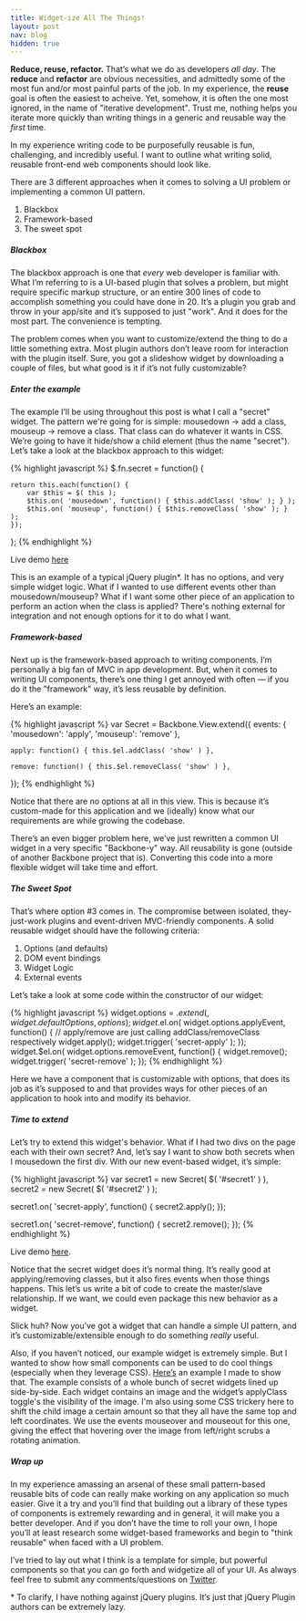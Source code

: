 ```yaml
---
title: Widget-ize All The Things!
layout: post
nav: blog
hidden: true
---
```


**Reduce, reuse, refactor.** That&#8217;s what we do as developers _all day_.
The **reduce** and **refactor** are obvious necessities, and admittedly some of the most fun and/or
most painful parts of the job. In my experience, the **reuse** goal is often the easiest to 
acheive. Yet, somehow, it is often the one most ignored, in the name of
"iterative development". Trust me, nothing helps you iterate more
quickly than
writing things in a generic and reusable way the _first_ time.

In my experience writing code to be purposefully reusable is fun,
challenging, and incredibly useful. I want to outline what writing
solid, reusable front-end web components should look like.

There are 3 different approaches when it comes to solving a UI problem or implementing a common UI pattern.

1. Blackbox
2. Framework-based
3. The sweet spot

##### Blackbox

The blackbox approach is one that _every_ web developer is familiar with.
What I&#8217;m referring to is a UI-based plugin that solves a problem, but
might require specific markup structure,
or an entire 300 lines of code to accomplish something you could have done in 20. It&#8217;s a plugin you grab and throw
in your app/site and it&#8217;s supposed to just "work". And it does for the most part. The convenience is tempting.

The problem comes when you want to customize/extend the thing to do a
little something extra. Most plugin authors don&#8217;t leave room for
interaction with the plugin itself. Sure, you got a slideshow widget by
downloading a couple of files, but what good is it if it&#8217;s not
fully customizable?

##### Enter the example

The example I&#8217;ll be using throughout this post is what I call a "secret"
widget. The pattern we're going for is simple: mousedown -> add a class,
mouseup -> remove a class. That class can do whatever it wants in CSS.
We&#8217;re going to have it hide/show a child element (thus the name
"secret").
Let&#8217;s take a look at the blackbox approach to this widget:

{% highlight javascript %}
$.fn.secret = function() {

    return this.each(function() {
        var $this = $( this );
        $this.on( 'mousedown', function() { $this.addClass( 'show' ); } );
        $this.on( 'mouseup', function() { $this.removeClass( 'show' ); } );
    });

};
{% endhighlight %}

Live demo [here](/demos/widgetize/secret.html)

This is an example of a typical jQuery plugin\*. It has no options,
and very simple widget logic. What if I wanted to use different events
other than mousedown/mouseup? What if I want some other piece of an
application to perform an action when the class is applied? There's
nothing external for integration and not enough options for it to do
what I want.

##### Framework-based

Next up is the framework-based approach to writing components. I&#8217;m
personally a big fan of MVC in app development. But, when it comes to
writing UI components, there&#8217;s one thing I get annoyed with
often &mdash; if you do it the "framework" way, it&#8217;s less reusable by
definition.

Here&#8217;s an example:

{% highlight javascript %}
var Secret = Backbone.View.extend({
    events: {
        'mousedown': 'apply',
        'mouseup': 'remove'
    },

    apply: function() { this.$el.addClass( 'show' ) },

    remove: function() { this.$el.removeClass( 'show' ) },
});
{% endhighlight %}

Notice that there are no options at all in this view. This is because
it&#8217;s custom-made for this application and we (ideally) know what our requirements are
while growing the codebase.

There&#8217;s an even bigger problem here, we&#8217;ve just rewritten a common UI
widget in a very specific "Backbone-y" way. All reusability is gone
(outside of another Backbone project that is). Converting
this code into a more flexible widget will take time and effort.

##### The Sweet Spot

That&#8217;s where option #3 comes in. The compromise between isolated,
they-just-work plugins and event-driven MVC-friendly components. A solid
reusable widget should have the following criteria:

1. Options (and defaults)
2. DOM event bindings
3. Widget Logic
4. External events

Let&#8217;s take a look at some code within the constructor of our
widget:

{% highlight javascript %}
widget.options = $.extend( {}, widget.defaultOptions, options );
widget.$el.on( widget.options.applyEvent, function() {
    // apply/remove are just calling addClass/removeClass respectively
    widget.apply();
    widget.trigger( 'secret-apply' );
});
widget.$el.on( widget.options.removeEvent, function() {
    widget.remove();
    widget.trigger( 'secret-remove' );
});
{% endhighlight %}

Here we have a component that is customizable with options, that does its
job as it&#8217;s supposed to and that provides ways for other pieces of an
application to hook into and modify its behavior.

##### Time to extend

Let&#8217;s try to extend this widget's behavior. What if I had two divs
on the page each with their own secret? And, let&#8217;s say I want to
show both secrets when I mousedown the first div.
With our new event-based widget, it&#8217;s simple:

{% highlight javascript %}
var secret1 = new Secret( $( '#secret1' ) ),
    secret2 = new Secret( $( '#secret2' ) );

secret1.on( 'secret-apply', function() {
    secret2.apply();
});

secret1.on( 'secret-remove', function() {
    secret2.remove();
});
{% endhighlight %}

Live demo [here](/demos/widgetize/secret4.html).

Notice that the secret widget does it&#8217;s normal thing. It&#8217;s really good
at applying/removing classes, but it also fires events when those things
happens. This let&#8217;s us write a bit of code to create the master/slave
relationship. If we want, we could even package this new behavior as a
widget.

Slick huh? Now you&#8217;ve got a widget that can handle a simple UI pattern,
and it&#8217;s customizable/extensible enough to do something _really_ useful.

Also, if you haven&#8217;t noticed, our example widget is extremely
simple. But I wanted to show how small components can be used to do cool
things (especially when they leverage CSS).
<a href="/demos/widgetize/secret5.html" target="_blank">Here&#8217;s</a> an example I made to show
that. The example consists of a whole bunch of secret widgets lined up side-by-side.
Each widget contains an image and the widget&#8217;s applyClass toggle's
the visibility of the image. I'm also using some CSS trickery here to
shift the child image a certain amount so that they all have the same
top and left coordinates. We use the events mouseover and mouseout for this one,
giving the effect that hovering over the image from left/right scrubs a
rotating animation.

##### Wrap up

In my experience amassing an arsenal of these small pattern-based
reusable bits of code can really make working on any application so much
easier. Give it a try and you&#8217;ll find that building out a library of
these types of components is extremely rewarding and in general, it will
make you a better developer. And if you don&#8217;t have the time to
roll your own, I hope you&#8217;ll at least
research some widget-based frameworks and begin to "think reusable" when
faced with a UI problem.

I&#8217;ve tried to lay out what I think is a template for simple, but
powerful components so that you can go forth and widgetize all of your UI.
As always feel free to submit any comments/questions on
[Twitter](http://twitter.com/tybenz).

\* To clarify, I have nothing against jQuery plugins. It&#8217;s just
that jQuery Plugin authors can be extremely lazy.
